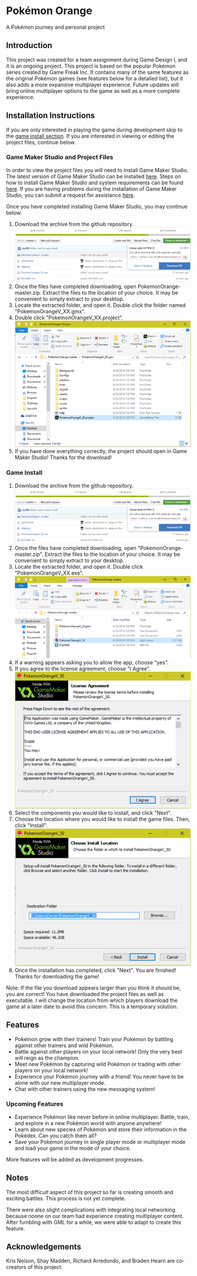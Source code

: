# Pokémon Orange
A Pokémon journey and personal project

## Introduction
This project was created for a team assignment during Game Design I, and it is an ongoing project. This project is based on the popular Pokémon series created by Game Freak Inc. It contains many of the same features as the original Pokémon games (see features below for a detailed list), but it also adds a more expansive multiplayer experience. Future updates will bring online multiplayer options to the game as well as a more complete experience.

## Installation Instructions
If you are only interested in playing the game during development skip to the <a href="#playerInstall">game install section</a>.
If you are interested in viewing or editing the project files, continue below.

### Game Maker Studio and Project Files
In order to view the project files you will need to install Game Maker Studio. The latest version of Game Maker Studio can be installed <a href="http://www.yoyogames.com/get">here</a>. Steps on how to install Game Maker Studio and system requirements can be found <a href="http://help.yoyogames.com/hc/en-us/articles/216753618-Installing-GameMaker-Studio">here</a>. If you are having problems during the installation of Game Maker Studio, you can submit a request for assistance <a href="http://help.yoyogames.com/hc/en-us/requests/new">here</a>.

Once you have completed installing Game Maker Studio, you may continue below.
<ol>
  <li>
    Download the archive from the github repository.
  </li>
  <img src="TutSnips/PokemonOrangeSnip4.PNG"/>
  <li>
    Once the files have completed downloading, open PokemonOrange-master.zip. Extract the files to the location of your choice. It may be convenient to simply extract to your desktop.
  </li>
  <li>
    Locate the extracted folder, and open it. Double click the folder named "PokemonOrangeV_XX.gmx".
  </li>
  <li>
    Double click "PokemonOrangeV_XX.project".
  </li>
  <img src="TutSnips/PokemonOrangeSnip8.PNG"/>
  <li>
    If you have done everything correctly, the project should open in Game Maker Studio! Thanks for the download!
  </li>
</ol>

<h3 id="playerInstall">Game Install</h3>
<ol>
  <li>
    Download the archive from the github repository.
  </li>
  <img src="TutSnips/PokemonOrangeSnip4.PNG"/>
  <li>
    Once the files have completed downloading, open "PokemonOrange-master.zip". Extract the files to the location of your choice. It may be convenient to simply extract to your desktop.
  </li>
  <li>
    Locate the extracted folder, and open it. Double click "PokemonOrangeV_XX.exe".
  </li>
  <img src="TutSnips/PokemonOrangeSnip5.PNG"/>
  <li>
    If a warning appears asking you to allow the app, choose "yes".
  </li>
  <li>
    If you agree to the license agreement, choose "I Agree".
  </li>
  <img src="TutSnips/PokemonOrangeSnip6.PNG"/>
  <li>
    Select the components you would like to install, and click "Next".
  </li>
  <li>
    Choose the location where you would like to install the game files. Then, click "Install".
  </li>
  <img src="TutSnips/PokemonOrangeSnip7.PNG"/>
  <li>
    Once the installation has completed, click "Next". You are finished! Thanks for downloading the game!
  </li>
</ol>
Note: If the file you download appears larger than you think it should be, you are correct! You have downloaded the project files as well as executable. I will change the location from which players download the game at a later date to avoid this concern. This is a temporary solution.

## Features
<ul>
  <li>
    Pokémon grow with their trainers! Train your Pokémon by battling against other trainers and wild Pokémon.
  </li>
  <li>
    Battle against other players on your local network! Only the very best will reign as the champion.
  </li>
  <li>
    Meet new Pokémon by capturing wild Pokémon or trading with other players on your local network!
  </li>
  <li>
    Experience your Pokémon journey with a friend! You never have to be alone with our new multiplayer mode.
  </li>
  <li>
    Chat with other trainers using the new messaging system!
  </li>
</ul>

### Upcoming Features
<ul>
  <li>
    Experience Pokémon like never before in online multiplayer. Battle, train, and explore in a new Pokémon world with anyone anywhere!
  </li>
  <li>
    Learn about new species of Pokémon and store their information in the Pokédex. Can you catch them all?
  </li>
  <li>
    Save your Pokémon journey in single player mode or multiplayer mode and load your game in the mode of your choice.
  </li>
</ul>
More features will be added as development progresses.

## Notes
The most difficult aspect of this project so far is creating smooth and exciting battles. This process is not yet complete. 

There were also slight complications with integrating local networking because noone on our team had experience creating multiplayer content. After fumbling with GML for a while, we were able to adapt to create this feature.

## Acknowledgements
Kris Nelson, Shay Madden, Richard Arredondo, and Braden Hearn are co-creators of this project.
